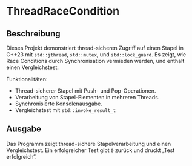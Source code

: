 # ThreadRaceCondition

## Beschreibung
Dieses Projekt demonstriert thread-sicheren Zugriff auf einen Stapel in C++23 mit `std::jthread`, `std::mutex`, und `std::lock_guard`. Es zeigt, wie Race Conditions durch Synchronisation vermieden werden, und enthält einen Vergleichstest.

Funktionalitäten:
- Thread-sicherer Stapel mit Push- und Pop-Operationen.
- Verarbeitung von Stapel-Elementen in mehreren Threads.
- Synchronisierte Konsolenausgabe.
- Vergleichstest mit `std::invoke_result_t`

## Ausgabe
Das Programm zeigt thread-sichere Stapelverarbeitung und einen Vergleichstest. Ein erfolgreicher Test gibt `0` zurück und druckt „Test erfolgreich“.